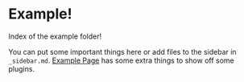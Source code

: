 # Example!

Index of the example folder!

You can put some important things here or add files to the sidebar in `_sidebar.md`. [Example Page](/example/page) has some extra things to show off some plugins.